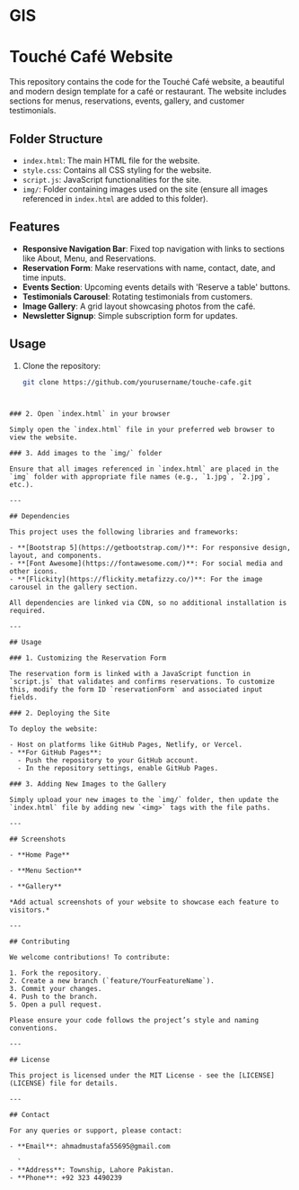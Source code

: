 # GIS

# Touché Café Website

This repository contains the code for the Touché Café website, a beautiful and modern design template for a café or restaurant. The website includes sections for menus, reservations, events, gallery, and customer testimonials.

## Folder Structure

- `index.html`: The main HTML file for the website.
- `style.css`: Contains all CSS styling for the website.
- `script.js`: JavaScript functionalities for the site.
- `img/`: Folder containing images used on the site (ensure all images referenced in `index.html` are added to this folder).

## Features

- **Responsive Navigation Bar**: Fixed top navigation with links to sections like About, Menu, and Reservations.
- **Reservation Form**: Make reservations with name, contact, date, and time inputs.
- **Events Section**: Upcoming events details with 'Reserve a table' buttons.
- **Testimonials Carousel**: Rotating testimonials from customers.
- **Image Gallery**: A grid layout showcasing photos from the café.
- **Newsletter Signup**: Simple subscription form for updates.

## Usage

1. Clone the repository:
   ```bash
   git clone https://github.com/yourusername/touche-cafe.git
```


### 2. Open `index.html` in your browser

Simply open the `index.html` file in your preferred web browser to view the website.

### 3. Add images to the `img/` folder

Ensure that all images referenced in `index.html` are placed in the `img` folder with appropriate file names (e.g., `1.jpg`, `2.jpg`, etc.).

---

## Dependencies

This project uses the following libraries and frameworks:

- **[Bootstrap 5](https://getbootstrap.com/)**: For responsive design, layout, and components.
- **[Font Awesome](https://fontawesome.com/)**: For social media and other icons.
- **[Flickity](https://flickity.metafizzy.co/)**: For the image carousel in the gallery section.

All dependencies are linked via CDN, so no additional installation is required.

---

## Usage

### 1. Customizing the Reservation Form

The reservation form is linked with a JavaScript function in `script.js` that validates and confirms reservations. To customize this, modify the form ID `reservationForm` and associated input fields.

### 2. Deploying the Site

To deploy the website:

- Host on platforms like GitHub Pages, Netlify, or Vercel.
- **For GitHub Pages**:
  - Push the repository to your GitHub account.
  - In the repository settings, enable GitHub Pages.

### 3. Adding New Images to the Gallery

Simply upload your new images to the `img/` folder, then update the `index.html` file by adding new `<img>` tags with the file paths.

---

## Screenshots

- **Home Page**

- **Menu Section**

- **Gallery**

*Add actual screenshots of your website to showcase each feature to visitors.*

---

## Contributing

We welcome contributions! To contribute:

1. Fork the repository.
2. Create a new branch (`feature/YourFeatureName`).
3. Commit your changes.
4. Push to the branch.
5. Open a pull request.

Please ensure your code follows the project’s style and naming conventions.

---

## License

This project is licensed under the MIT License - see the [LICENSE](LICENSE) file for details.

---

## Contact

For any queries or support, please contact:

- **Email**: ahmadmustafa55695@gmail.com

  `
- **Address**: Township, Lahore Pakistan.
- **Phone**: +92 323 4490239
